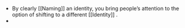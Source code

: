 - By clearly [[Naming]] an identity, you bring  people’s attention to the option of shifting to a different [[Identity]] .
-